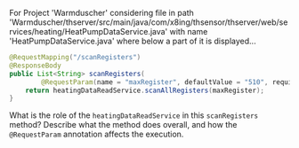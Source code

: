 For Project 'Warmduscher' considering file in path 'Warmduscher/thserver/src/main/java/com/x8ing/thsensor/thserver/web/services/heating/HeatPumpDataService.java' with name 'HeatPumpDataService.java' where below a part of it is displayed...
```java
@RequestMapping("/scanRegisters")
@ResponseBody
public List<String> scanRegisters(
        @RequestParam(name = "maxRegister", defaultValue = "510", required = false) int maxRegister) {
    return heatingDataReadService.scanAllRegisters(maxRegister);
}
```
What is the role of the `heatingDataReadService` in this `scanRegisters` method?  Describe what the method does overall, and how the `@RequestParam` annotation affects the execution.